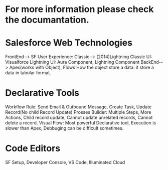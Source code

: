 # For more information please check the documantation. 

 # Salesforce Web Technologies
 FrontEnd--> SF User Experience: Classic--> (2014)Lightning
Classic UI: Visualforce
Lightning UI: Aura Component, Lightning Component
BackEnd--> Apex(works with Object), Flows
How the object store a data: it store a data in tabular format.

# Declarative Tools
Workflow Rule: Send Email & Outbound Message, Create Task, Update Record(No child Record Update)
Prosses Builder: Multiple Steps, More Actions, Child record update, Cannot update unrelated records, Cannot delete a record.
Visual Flow: Most powerful Declarative tool, Execution is slower than Apex, Debbuging can be difficult sometimes.

# Code Editors
SF Setup, Developer Console, VS Code, Illuminated Cloud

